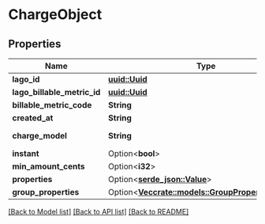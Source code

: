 # ChargeObject

## Properties

Name | Type | Description | Notes
------------ | ------------- | ------------- | -------------
**lago_id** | [**uuid::Uuid**](uuid::Uuid.md) |  | 
**lago_billable_metric_id** | [**uuid::Uuid**](uuid::Uuid.md) |  | 
**billable_metric_code** | **String** |  | 
**created_at** | **String** |  | 
**charge_model** | **String** | Charge model type | 
**instant** | Option<**bool**> |  | [optional]
**min_amount_cents** | Option<**i32**> |  | [optional]
**properties** | Option<[**serde_json::Value**](.md)> |  | [optional]
**group_properties** | Option<[**Vec<crate::models::GroupPropertiesObject>**](GroupPropertiesObject.md)> |  | [optional]

[[Back to Model list]](../README.md#documentation-for-models) [[Back to API list]](../README.md#documentation-for-api-endpoints) [[Back to README]](../README.md)


